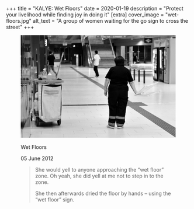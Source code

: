 +++
title = "KALYE: Wet Floors"
date = 2020-01-19
description = "Protect your livelihood while finding joy in doing it"
[extra]
cover_image = "wet-floors.jpg"
alt_text = "A group of women waiting for the go sign to cross the street"
+++

<div class="bannerImage kalye">
    <figure>
        <img src="wet-floors.jpg" alt="A photograph of a man seated in a Metro train solving a Suduko puzzle on a newspaper.">
        <figcaption>
            <p class="caption">Wet Floors</p>
            <p class="postdate">05 June 2012</p>
            <blockquote>
                <p>She would yell to anyone approaching the “wet floor” zone. Oh yeah, she did yell at me not to step in to the zone.
                </p>
                <p>She then afterwards dried the floor by hands – using the “wet floor” sign.</p>
            </blockquote>
        </figcaption>
    </figure>
</div>
